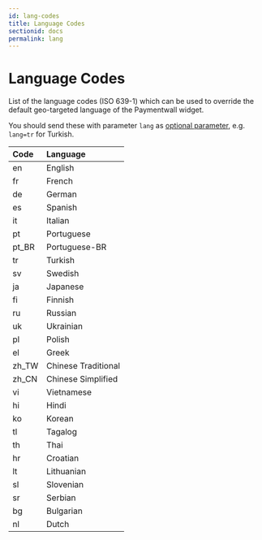 ```yaml
---
id: lang-codes
title: Language Codes
sectionid: docs
permalink: lang
---
```


# Language Codes

List of the language codes (ISO 639-1) which can be used to override the default geo-targeted language of the Paymentwall widget.

You should send these with parameter ```lang``` as [optional parameter](/API-Reference#section-payalto-optional-parameter), e.g. ```lang=tr``` for Turkish.

| Code | Language |
|:---|:---|
| en | English |
| fr | French |
| de | German |
| es | Spanish |
| it | Italian |
| pt | Portuguese |
| pt_BR | Portuguese-BR |
| tr | Turkish |
| sv | Swedish |
| ja | Japanese |
| fi | Finnish |
| ru | Russian |
| uk | Ukrainian |
| pl | Polish |
| el | Greek |
| zh_TW | Chinese Traditional |
| zh_CN | Chinese Simplified |
| vi | Vietnamese |
| hi | Hindi |
| ko | Korean |
| tl | Tagalog |
| th | Thai |
| hr | Croatian |
| lt | Lithuanian |
| sl | Slovenian |
| sr | Serbian |
| bg | Bulgarian |
| nl | Dutch |